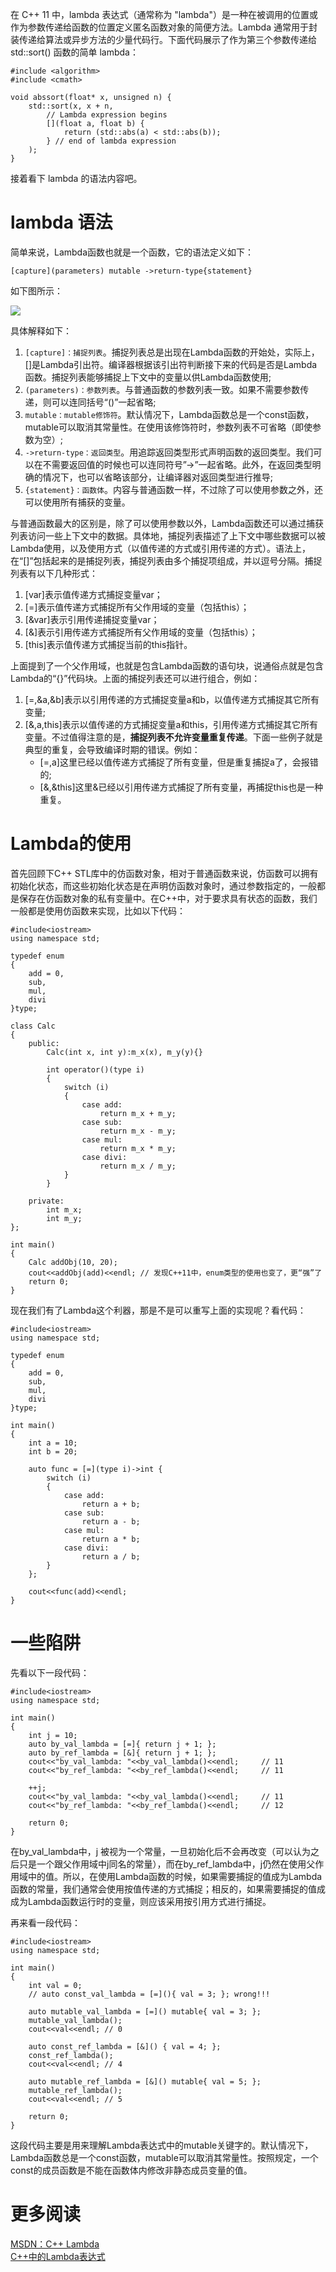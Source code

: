 在 C++ 11 中，lambda 表达式（通常称为 "lambda"）是一种在被调用的位置或作为参数传递给函数的位置定义匿名函数对象的简便方法。Lambda 通常用于封装传递给算法或异步方法的少量代码行。下面代码展示了作为第三个参数传递给 std::sort() 函数的简单 lambda：

    #include <algorithm>
    #include <cmath>
    
    void abssort(float* x, unsigned n) {
        std::sort(x, x + n,
            // Lambda expression begins
            [](float a, float b) {
                return (std::abs(a) < std::abs(b));
            } // end of lambda expression
        );
    }

接着看下 lambda 的语法内容吧。

# lambda 语法

简单来说，Lambda函数也就是一个函数，它的语法定义如下：

    [capture](parameters) mutable ->return-type{statement}

如下图所示：

![][1]

具体解释如下：

1.	`[capture]：捕捉列表`。捕捉列表总是出现在Lambda函数的开始处，实际上，[]是Lambda引出符。编译器根据该引出符判断接下来的代码是否是Lambda函数。捕捉列表能够捕捉上下文中的变量以供Lambda函数使用;
2.	`(parameters)：参数列表`。与普通函数的参数列表一致。如果不需要参数传递，则可以连同括号“()”一起省略;
3.	`mutable：mutable修饰符`。默认情况下，Lambda函数总是一个const函数，mutable可以取消其常量性。在使用该修饰符时，参数列表不可省略（即使参数为空）;
4.	`->return-type：返回类型`。用追踪返回类型形式声明函数的返回类型。我们可以在不需要返回值的时候也可以连同符号”->”一起省略。此外，在返回类型明确的情况下，也可以省略该部分，让编译器对返回类型进行推导;
5.	`{statement}：函数体`。内容与普通函数一样，不过除了可以使用参数之外，还可以使用所有捕获的变量。

与普通函数最大的区别是，除了可以使用参数以外，Lambda函数还可以通过捕获列表访问一些上下文中的数据。具体地，捕捉列表描述了上下文中哪些数据可以被Lambda使用，以及使用方式（以值传递的方式或引用传递的方式）。语法上，在“[]”包括起来的是捕捉列表，捕捉列表由多个捕捉项组成，并以逗号分隔。捕捉列表有以下几种形式：

1.	[var]表示值传递方式捕捉变量var；
2.	[=]表示值传递方式捕捉所有父作用域的变量（包括this）；
3.	[&var]表示引用传递捕捉变量var；
4.	[&]表示引用传递方式捕捉所有父作用域的变量（包括this）；
5.	[this]表示值传递方式捕捉当前的this指针。

上面提到了一个父作用域，也就是包含Lambda函数的语句块，说通俗点就是包含Lambda的“{}”代码块。上面的捕捉列表还可以进行组合，例如：

1.	[=,&a,&b]表示以引用传递的方式捕捉变量a和b，以值传递方式捕捉其它所有变量;
2.	[&,a,this]表示以值传递的方式捕捉变量a和this，引用传递方式捕捉其它所有变量。不过值得注意的是，**捕捉列表不允许变量重复传递**。下面一些例子就是典型的重复，会导致编译时期的错误。例如：
    *	[=,a]这里已经以值传递方式捕捉了所有变量，但是重复捕捉a了，会报错的;
    *	[&,&this]这里&已经以引用传递方式捕捉了所有变量，再捕捉this也是一种重复。

# Lambda的使用

首先回顾下C++ STL库中的仿函数对象，相对于普通函数来说，仿函数可以拥有初始化状态，而这些初始化状态是在声明仿函数对象时，通过参数指定的，一般都是保存在仿函数对象的私有变量中。在C++中，对于要求具有状态的函数，我们一般都是使用仿函数来实现，比如以下代码：

    #include<iostream>
    using namespace std;
     
    typedef enum
    {
        add = 0,
        sub,
        mul,
        divi
    }type;
    
    class Calc
    {
        public:
            Calc(int x, int y):m_x(x), m_y(y){}
     
            int operator()(type i)
            {
                switch (i)
                {
                    case add:
                        return m_x + m_y;
                    case sub:
                        return m_x - m_y;
                    case mul:
                        return m_x * m_y;
                    case divi:
                        return m_x / m_y;
                }
            }
     
        private:
            int m_x;
            int m_y;
    };
    
    int main()
    {
        Calc addObj(10, 20);
        cout<<addObj(add)<<endl; // 发现C++11中，enum类型的使用也变了，更“强”了                                                                                                                                              
        return 0;
    }

现在我们有了Lambda这个利器，那是不是可以重写上面的实现呢？看代码：

    #include<iostream>
    using namespace std;
          
    typedef enum
    {     
        add = 0,
        sub,
        mul,
        divi
    }type;
          
    int main()
    {     
        int a = 10;
        int b = 20;
          
        auto func = [=](type i)->int {
            switch (i)
            {
                case add:
                    return a + b;
                case sub:
                    return a - b;
                case mul:
                    return a * b;
                case divi:
                    return a / b;
            }
        };
          
        cout<<func(add)<<endl;
    }

# 一些陷阱

先看以下一段代码：

    #include<iostream>         
    using namespace std;       
                               
    int main()                 
    {                          
        int j = 10;            
        auto by_val_lambda = [=]{ return j + 1; };
        auto by_ref_lambda = [&]{ return j + 1; };
        cout<<"by_val_lambda: "<<by_val_lambda()<<endl;     // 11
        cout<<"by_ref_lambda: "<<by_ref_lambda()<<endl;     // 11
                               
        ++j;                   
        cout<<"by_val_lambda: "<<by_val_lambda()<<endl;     // 11
        cout<<"by_ref_lambda: "<<by_ref_lambda()<<endl;     // 12
                               
        return 0;              
    }

在by_val_lambda中，j 被视为一个常量，一旦初始化后不会再改变（可以认为之后只是一个跟父作用域中j同名的常量），而在by_ref_lambda中，j仍然在使用父作用域中的值。所以，在使用Lambda函数的时候，如果需要捕捉的值成为Lambda函数的常量，我们通常会使用按值传递的方式捕捉；相反的，如果需要捕捉的值成成为Lambda函数运行时的变量，则应该采用按引用方式进行捕捉。

再来看一段代码：

    #include<iostream>                  
    using namespace std;                
                                        
    int main()                          
    {                                   
        int val = 0;                                    
        // auto const_val_lambda = [=](){ val = 3; }; wrong!!!
                                        
        auto mutable_val_lambda = [=]() mutable{ val = 3; };
        mutable_val_lambda();           
        cout<<val<<endl; // 0
                                        
        auto const_ref_lambda = [&]() { val = 4; };
        const_ref_lambda();             
        cout<<val<<endl; // 4
                                        
        auto mutable_ref_lambda = [&]() mutable{ val = 5; };
        mutable_ref_lambda();           
        cout<<val<<endl; // 5
                                        
        return 0;      
    }

这段代码主要是用来理解Lambda表达式中的mutable关键字的。默认情况下，Lambda函数总是一个const函数，mutable可以取消其常量性。按照规定，一个const的成员函数是不能在函数体内修改非静态成员变量的值。

# 更多阅读

[MSDN：C++ Lambda](https://msdn.microsoft.com/zh-cn/library/dd293608.aspx)  
[C++中的Lambda表达式](http://www.jellythink.com/archives/668)  



[1]: http://7xrlu9.com1.z0.glb.clouddn.com/C++_11_Lambda_1.png

